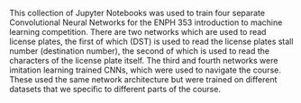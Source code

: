 This collection of Jupyter Notebooks was used to train four separate Convolutional Neural Networks for the ENPH 353 introduction to machine learning competition.
There are two networks which are used to read license plates, the first of which (DST) is used to read the license plates stall number (destination number), the second of which is used to read the characters of the license plate itself.
The third and fourth networks were imitation learning trained CNNs, which were used to navigate the course. These used the same network architecture but were trained on different datasets that we specific to different parts of the course.

